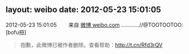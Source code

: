 layout: weibo
date: 2012-05-23 15:01:05
---
<meta name="referrer" content="no-referrer" />

2012-05-23 15:01:05  &nbsp;&nbsp;&nbsp;&nbsp;&nbsp;&nbsp; 来自 <a href="http://weibo.com/" rel="nofollow">微博 weibo.com</a>
…………//@TOOTOOTOO: [bofu扭]
>  抱歉，此微博已被作者删除。查看帮助：http://t.cn/Rfd3rQV
